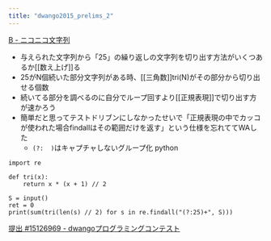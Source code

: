```yaml
---
title: "dwango2015_prelims_2"
---
```


[B - ニコニコ文字列](https://atcoder.jp/contests/dwango2015-prelims/tasks/dwango2015_prelims_2)
- 与えられた文字列から「25」の繰り返しの文字列を切り出す方法がいくつあるか[[数え上げ]]る
- 25がN個続いた部分文字列がある時、[[三角数]]tri(N)がその部分から切り出せる個数
- 続いてる部分を調べるのに自分でループ回すより[[正規表現]]で切り出す方が速かろう
- 簡単だと思ってテストドリブンにしなかったせいで「正規表現の中でカッコが使われた場合findallはその範囲だけを返す」という仕様を忘れててWAした
    - `(?:  )`はキャプチャしないグループ化
python

```
import re 

def tri(x):
    return x * (x + 1) // 2

S = input()
ret = 0
print(sum(tri(len(s) // 2) for s in re.findall("(?:25)+", S)))
```

[提出 #15126969 - dwangoプログラミングコンテスト](https://atcoder.jp/contests/dwango2015-prelims/submissions/15126969)
